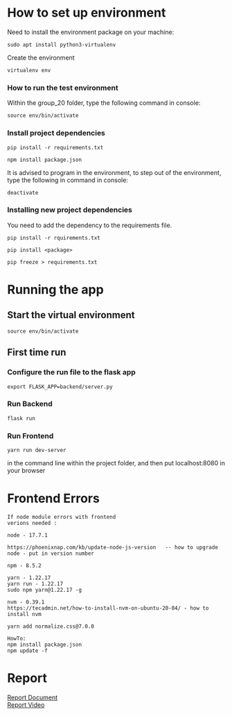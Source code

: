 # How to set up environment
Need to install the environment package on your machine:

`sudo apt install python3-virtualenv`

Create the environment

`virtualenv env`

### How to run the test environment
Within the group_20 folder, type the following command in console: 

`source env/bin/activate`

### Install project dependencies

`pip install -r requirements.txt`

`npm install package.json`

It is advised to program in the environment, to step out of the environment, type the following in command in console:

`deactivate`

### Installing new project dependencies
You need to add the dependency to the requirements file.

`pip install -r rquirements.txt`

`pip install <package>`

`pip freeze > requirements.txt`

# Running the app

## Start the virtual environment

`source env/bin/activate`

## First time run
### Configure the run file to the flask app

`export FLASK_APP=backend/server.py`

### Run Backend

`flask run`

### Run Frontend

`yarn run dev-server`

in the command line within the project folder, and then
put localhost:8080 in your browser

# Frontend Errors
```
If node module errors with frontend
verions needed :

node - 17.7.1

https://phoenixnap.com/kb/update-node-js-version   -- how to upgrade node - put in version number

npm - 8.5.2

yarn - 1.22.17
yarn run - 1.22.17
sudo npm yarn@1.22.17 -g

nvm - 0.39.1
https://tecadmin.net/how-to-install-nvm-on-ubuntu-20-04/ - how to install nvm

yarn add normalize.css@7.0.0

HowTo:
npm install package.json
npm update -f
```
# Report 
[Report Document](https://docs.google.com/document/d/1Gee6pEIPsubg4f8aVSa1YUqsZWCVHhcDuhU2Pn-RTDc/edit)<br />
[Report Video](https://youtu.be/ZPHpJic5A0U)
